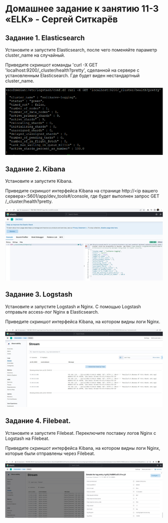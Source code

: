 # Домашнее задание к занятию 11-3 «ELK» - Сергей Ситкарёв

## Задание 1. Elasticsearch

Установите и запустите Elasticsearch, после чего поменяйте параметр cluster_name на случайный.

Приведите скриншот команды 'curl -X GET 'localhost:9200/_cluster/health?pretty', сделанной на сервере с установленным Elasticsearch. Где будет виден нестандартный cluster_name.

![Скриншот 1](https://github.com/SSitkarev/11-03_ELK/blob/main/img/1.jpg)

## Задание 2. Kibana

Установите и запустите Kibana.

Приведите скриншот интерфейса Kibana на странице http://<ip вашего сервера>:5601/app/dev_tools#/console, где будет выполнен запрос GET /_cluster/health?pretty.

![Скриншот 2](https://github.com/SSitkarev/11-03_ELK/blob/main/img/2.jpg)

## Задание 3. Logstash

Установите и запустите Logstash и Nginx. С помощью Logstash отправьте access-лог Nginx в Elasticsearch.

Приведите скриншот интерфейса Kibana, на котором видны логи Nginx.

![Скриншот 3](https://github.com/SSitkarev/11-03_ELK/blob/main/img/3.jpg)

## Задание 4. Filebeat.

Установите и запустите Filebeat. Переключите поставку логов Nginx с Logstash на Filebeat.

Приведите скриншот интерфейса Kibana, на котором видны логи Nginx, которые были отправлены через Filebeat.

![Скриншот 4](https://github.com/SSitkarev/11-03_ELK/blob/main/img/4.jpg)